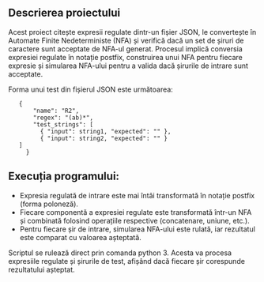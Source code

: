 ## Descrierea proiectului

Acest proiect citește expresii regulate dintr-un fișier JSON, le convertește în Automate Finite Nedeterministe (NFA) și verifică dacă un set de șiruri de caractere sunt acceptate de NFA-ul generat. Procesul implică conversia expresiei regulate în notație postfix, construirea unui NFA pentru fiecare expresie și simularea NFA-ului pentru a valida dacă șirurile de intrare sunt acceptate.

 Forma unui test din fișierul JSON este următoarea: 
 ```
    {
        "name": "R2",
        "regex": "(ab)*",
        "test_strings": [
          { "input": string1, "expected": "" },
          { "input": string2, "expected": "" }
    ]
      } 
 ``` 
## Execuția programului:
- Expresia regulată de intrare este mai întâi transformată în notație postfix (forma poloneză).
- Fiecare componentă a expresiei regulate este transformată într-un NFA și combinată folosind operațiile respective (concatenare, uniune, etc.).
- Pentru fiecare șir de intrare, simularea NFA-ului este rulată, iar rezultatul este comparat cu valoarea așteptată.

Scriptul se rulează direct prin comanda python 3. Acesta va procesa expresiile regulate și șirurile de test, afișând dacă fiecare șir corespunde rezultatului așteptat.

